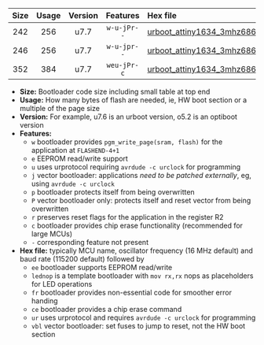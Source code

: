 |Size|Usage|Version|Features|Hex file|
|:-:|:-:|:-:|:-:|:--|
|242|256|u7.7|`w-u-jPr--`|[urboot_attiny1634_3mhz6864_38400bps_lednop_ur_vbl.hex](https://raw.githubusercontent.com/stefanrueger/urboot.hex/main/mcus/attiny1634/fcpu_3mhz6864/38400_bps/urboot_attiny1634_3mhz6864_38400bps_lednop_ur_vbl.hex)|
|246|256|u7.7|`w-u-jpr--`|[urboot_attiny1634_3mhz6864_38400bps_lednop_fr_ur_vbl.hex](https://raw.githubusercontent.com/stefanrueger/urboot.hex/main/mcus/attiny1634/fcpu_3mhz6864/38400_bps/urboot_attiny1634_3mhz6864_38400bps_lednop_fr_ur_vbl.hex)|
|352|384|u7.7|`weu-jPr-c`|[urboot_attiny1634_3mhz6864_38400bps_ee_lednop_fr_ce_ur_vbl.hex](https://raw.githubusercontent.com/stefanrueger/urboot.hex/main/mcus/attiny1634/fcpu_3mhz6864/38400_bps/urboot_attiny1634_3mhz6864_38400bps_ee_lednop_fr_ce_ur_vbl.hex)|

- **Size:** Bootloader code size including small table at top end
- **Usage:** How many bytes of flash are needed, ie, HW boot section or a multiple of the page size
- **Version:** For example, u7.6 is an urboot version, o5.2 is an optiboot version
- **Features:**
  + `w` bootloader provides `pgm_write_page(sram, flash)` for the application at `FLASHEND-4+1`
  + `e` EEPROM read/write support
  + `u` uses urprotocol requiring `avrdude -c urclock` for programming
  + `j` vector bootloader: applications *need to be patched externally*, eg, using `avrdude -c urclock`
  + `p` bootloader protects itself from being overwritten
  + `P` vector bootloader only: protects itself and reset vector from being overwritten
  + `r` preserves reset flags for the application in the register R2
  + `c` bootloader provides chip erase functionality (recommended for large MCUs)
  + `-` corresponding feature not present
- **Hex file:** typically MCU name, oscillator frequency (16 MHz default) and baud rate (115200 default) followed by
  + `ee` bootloader supports EEPROM read/write
  + `lednop` is a template bootloader with `mov rx,rx` nops as placeholders for LED operations
  + `fr` bootloader provides non-essential code for smoother error handing
  + `ce` bootloader provides a chip erase command
  + `ur` uses urprotocol and requires `avrdude -c urclock` for programming
  + `vbl` vector bootloader: set fuses to jump to reset, not the HW boot section
